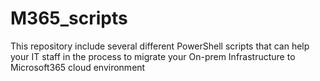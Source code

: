 # M365_scripts
This repository include several different PowerShell scripts that can help your IT staff in the process to migrate your On-prem Infrastructure to Microsoft365 cloud environment

